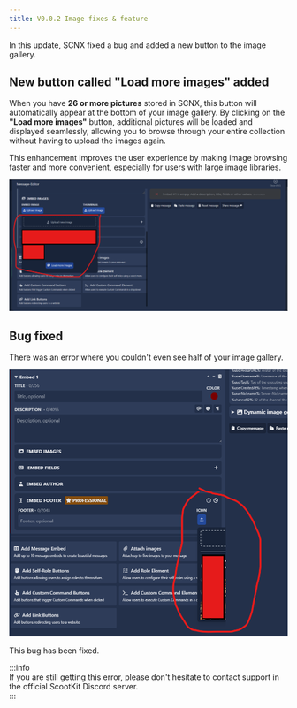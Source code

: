 ```yaml
---
title: V0.0.2 Image fixes & feature
---
```

In this update, SCNX fixed a bug and added a new button to the image gallery.

## New button called "Load more images" added

When you have **26 or more pictures** stored in SCNX, this button will automatically appear at the bottom of your image gallery. By clicking on the **"Load more images"** button, additional pictures will be loaded and displayed seamlessly, allowing you to browse through your entire collection without having to upload the images again.

This enhancement improves the user experience by making image browsing faster and more convenient, especially for users with large image libraries.

![image](../../../../static/img/bilderladenen.png)

## Bug fixed

There was an error where you couldn't even see half of your image gallery.

![image](../../../../static/img/error-image.png)

This bug has been fixed.

:::info  
If you are still getting this error, please don't hesitate to contact support in the official ScootKit Discord server.  
:::